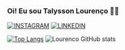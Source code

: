 ### Oi! Eu sou Talysson Lourenço ✍🏽

[![INSTAGRAM](https://img.shields.io/badge/Instagram-E4405F?style=for-the-badge&logo=instagram&logoColor=white)](https://www.instagram.com/talysslourenco_/)
[![LINKEDIN](https://img.shields.io/badge/LinkedIn-0077B5?style=for-the-badge&logo=linkedin&logoColor=white)](https://www.linkedin.com/in/talysson-lourenco?lipi=urn%3Ali%3Apage%3Ad_flagship3_profile_view_base_contact_details%3BRIekNl2ySbqfcr39yY%2BFrQ%3D%3D)

[![Top Langs](https://github-readme-stats.vercel.app/api/top-langs/?username=Lourencodevs&hide_progress=true)](https://github.com/anuraghazra/github-readme-stats)
![Lourenco GitHub stats](https://github-readme-stats.vercel.app/api?Lourencodevs&=anuraghazra&show_icons=true&theme=radical)
